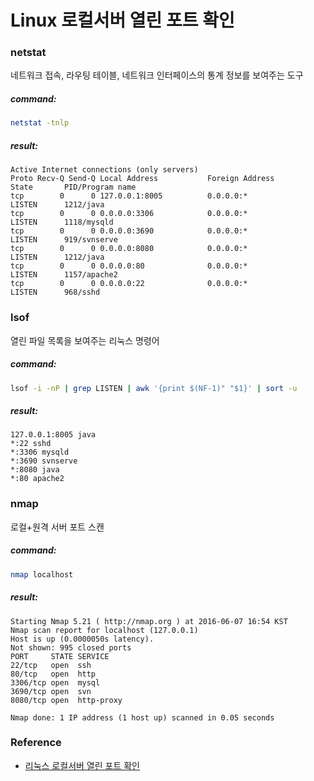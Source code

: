 # Linux 로컬서버 열린 포트 확인

### netstat

네트워크 접속, 라우팅 테이블, 네트워크 인터페이스의 통계 정보를 보여주는 도구

##### command:

```bash
netstat -tnlp
```

##### result:

```
Active Internet connections (only servers)
Proto Recv-Q Send-Q Local Address           Foreign Address         State       PID/Program name
tcp        0      0 127.0.0.1:8005          0.0.0.0:*               LISTEN      1212/java       
tcp        0      0 0.0.0.0:3306            0.0.0.0:*               LISTEN      1118/mysqld     
tcp        0      0 0.0.0.0:3690            0.0.0.0:*               LISTEN      919/svnserve    
tcp        0      0 0.0.0.0:8080            0.0.0.0:*               LISTEN      1212/java       
tcp        0      0 0.0.0.0:80              0.0.0.0:*               LISTEN      1157/apache2    
tcp        0      0 0.0.0.0:22              0.0.0.0:*               LISTEN      968/sshd
```

### lsof

열린 파일 목록을 보여주는 리눅스 명령어

##### command:

```bash
lsof -i -nP | grep LISTEN | awk '{print $(NF-1)" "$1}' | sort -u
```

##### result:

```
127.0.0.1:8005 java
*:22 sshd
*:3306 mysqld
*:3690 svnserve
*:8080 java
*:80 apache2
```

### nmap

로컬+원격 서버 포트 스캔

##### command:

```bash
nmap localhost
```

##### result:

```
Starting Nmap 5.21 ( http://nmap.org ) at 2016-06-07 16:54 KST
Nmap scan report for localhost (127.0.0.1)
Host is up (0.0000050s latency).
Not shown: 995 closed ports
PORT     STATE SERVICE
22/tcp   open  ssh
80/tcp   open  http
3306/tcp open  mysql
3690/tcp open  svn
8080/tcp open  http-proxy

Nmap done: 1 IP address (1 host up) scanned in 0.05 seconds
```

### Reference

* [리눅스 로컬서버 열린 포트 확인](http://zetawiki.com/wiki/%EB%A6%AC%EB%88%85%EC%8A%A4_%EB%A1%9C%EC%BB%AC%EC%84%9C%EB%B2%84_%EC%97%B4%EB%A6%B0_%ED%8F%AC%ED%8A%B8_%ED%99%95%EC%9D%B8)